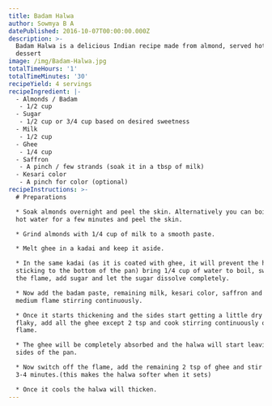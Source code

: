 ```yaml
---
title: Badam Halwa
author: Sowmya B A
datePublished: 2016-10-07T00:00:00.000Z
description: >-
  Badam Halwa is a delicious Indian recipe made from almond, served hot as a
  dessert
image: /img/Badam-Halwa.jpg
totalTimeHours: '1'
totalTimeMinutes: '30'
recipeYield: 4 servings
recipeIngredient: |-
  - Almonds / Badam
   - 1/2 cup
  - Sugar
   - 1/2 cup or 3/4 cup based on desired sweetness
  - Milk
   - 1/2 cup
  - Ghee
   - 1/4 cup
  - Saffron
   - A pinch / few strands (soak it in a tbsp of milk)
  - Kesari color
   - A pinch for color (optional)
recipeInstructions: >-
  # Preparations

  * Soak almonds overnight and peel the skin. Alternatively you can boil them in
  hot water for a few minutes and peel the skin.

  * Grind almonds with 1/4 cup of milk to a smooth paste.

  * Melt ghee in a kadai and keep it aside.

  * In the same kadai (as it is coated with ghee, it will prevent the halwa from
  sticking to the bottom of the pan) bring 1/4 cup of water to boil, switch off
  the flame, add sugar and let the sugar dissolve completely.

  * Now add the badam paste, remaining milk, kesari color, saffron and cook on
  medium flame stirring continuously.

  * Once it starts thickening and the sides start getting a little dry and
  flaky, add all the ghee except 2 tsp and cook stirring continuously on low
  flame.

  * The ghee will be completely absorbed and the halwa will start leaving the
  sides of the pan.

  * Now switch off the flame, add the remaining 2 tsp of ghee and stir for about
  3-4 minutes.(this makes the halwa softer when it sets)

  * Once it cools the halwa will thicken.
---
```



